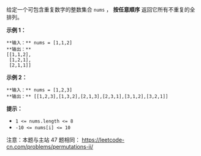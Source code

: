 给定一个可包含重复数字的整数集合 `nums` ， **按任意顺序** 返回它所有不重复的全排列。



**示例 1：**

    
    
    **输入：** nums = [1,1,2]
    **输出：**
    [[1,1,2],
     [1,2,1],
     [2,1,1]]
    

**示例 2：**

    
    
    **输入：** nums = [1,2,3]
    **输出：** [[1,2,3],[1,3,2],[2,1,3],[2,3,1],[3,1,2],[3,2,1]]
    



**提示：**

  * `1 <= nums.length <= 8`
  * `-10 <= nums[i] <= 10`



注意：本题与主站 47 题相同： <https://leetcode-cn.com/problems/permutations-ii/>

